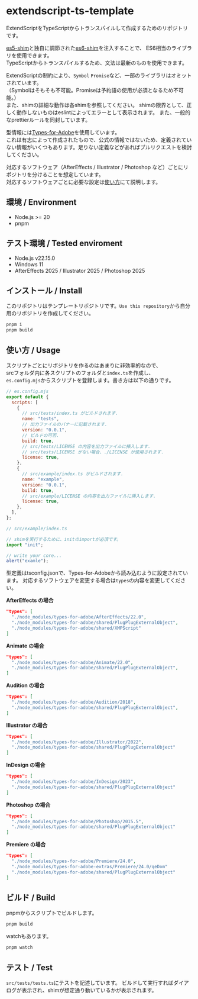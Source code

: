 # extendscript-ts-template

ExtendScriptをTypeScriptからトランスパイルして作成するためのリポジトリです。

[es5-shim](https://github.com/es-shims/es5-shim)と独自に調節された[es6-shim](https://github.com/paulmillr/es6-shim)を注入することで、
ES6相当のライブラリを使用できます。  
TypeScriptからトランスパイルするため、文法は最新のものを使用できます。　　

ExtendScriptの制約により、`Symbol` `Promise`など、一部のライブラリはオミットされています。  
（Symbolはそもそも不可能。Promiseは予約語の使用が必須となるため不可能。）  
また、shimの詳細な動作は各shimを参照してください。
shimの限界として、正しく動作しないものはeslintによってエラーとして表示されます。
また、一般的なprettierルールを同封しています。

型情報には[Types-for-Adobe](https://github.com/docsforadobe/Types-for-Adobe)を使用しています。  
これは有志によって作成されたもので、公式の情報ではないため、定義されていない情報がいくつもあります。足りない定義などがあればプルリクエストを検討してください。

対応するソフトウェア（AfterEffects / Illustrator / Photoshop など）ごとにリポジトリを分けることを想定しています。  
対応するソフトウェアごとに必要な設定は[使い方](#使い方--usage)にて説明します。

## 環境 / Environment

- Node.js >= 20
- pnpm

## テスト環境 / Tested enviroment

- Node.js v22.15.0
- Windows 11
- AfterEffects 2025 / Illustrator 2025 / Photoshop 2025

## インストール / Install

このリポジトリはテンプレートリポジトリです。`Use this repository`から自分用のリポジトリを作成してください。

```bash
pnpm i
pnpm build
```

## 使い方 / Usage

スクリプトごとにリポジトリを作るのはあまりに非効率的なので、  
srcフォルダ内に各スクリプトのフォルダと`index.ts`を作成し、  
`es.config.mjs`からスクリプトを登録します。書き方は以下の通りです。

```mjs
// es.config.mjs
export default {
  scripts: [
    {
      // src/tests/index.ts がビルドされます.
      name: "tests",
      // 出力ファイルのバナーに記載されます.
      version: "0.0.1",
      // ビルドの可否.
      build: true,
      // src/tests/LICENSE の内容を出力ファイルに挿入します.
      // src/tests/LICENSE がない場合、./LICENSE が使用されます.
      license: true,
    },
    {
      // src/example/index.ts がビルドされます.
      name: "example",
      version: "0.0.1",
      build: true,
      // src/example/LICENSE の内容を出力ファイルに挿入します.
      license: true,
    },
  ],
};
```

```ts
// src/example/index.ts

// shimを実行するために、initのimportが必須です。
import "init";

// write your core...
alert("examle");
```

型定義はtsconfig.jsonで、Types-for-Adobeから読み込むように設定されています。
対応するソフトウェアを変更する場合は`types`の内容を変更してください。

**AfterEffects の場合**

```json
"types": [
  "./node_modules/types-for-adobe/AfterEffects/22.0",
  "./node_modules/types-for-adobe/shared/PlugPlugExternalObject",
  "./node_modules/types-for-adobe/shared/XMPScript"
]
```

**Animate の場合**

```json
"types": [
  "./node_modules/types-for-adobe/Animate/22.0",
  "./node_modules/types-for-adobe/shared/PlugPlugExternalObject",
]
```

**Audition の場合**

```json
"types": [
  "./node_modules/types-for-adobe/Audition/2018",
  "./node_modules/types-for-adobe/shared/PlugPlugExternalObject",
]
```

**Illustrator の場合**

```json
"types": [
  "./node_modules/types-for-adobe/Illustrator/2022",
  "./node_modules/types-for-adobe/shared/PlugPlugExternalObject"
]
```

**InDesign の場合**

```json
"types": [
  "./node_modules/types-for-adobe/InDesign/2023",
  "./node_modules/types-for-adobe/shared/PlugPlugExternalObject"
]
```

**Photoshop の場合**

```json
"types": [
  "./node_modules/types-for-adobe/Photoshop/2015.5",
  "./node_modules/types-for-adobe/shared/PlugPlugExternalObject"
]
```

**Premiere の場合**

```json
"types": [
  "./node_modules/types-for-adobe/Premiere/24.0",
  "./node_modules/types-for-adobe-extras/Premiere/24.0/qeDom"
  "./node_modules/types-for-adobe/shared/PlugPlugExternalObject"
]
```

## ビルド / Build

pnpmからスクリプトでビルドします。

```bash
pnpm build
```

watchもあります。

```bash
pnpm watch
```

## テスト / Test

`src/tests/tests.ts`にテストを記述しています。
ビルドして実行すればダイアログが表示され、shimが想定通り動いているかが表示されます。
